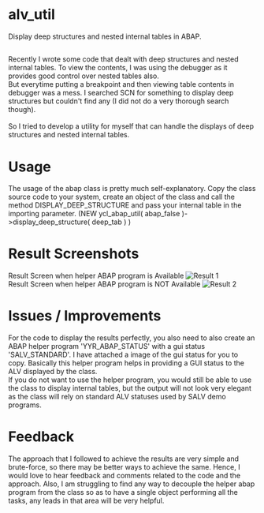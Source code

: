 # alv_util
Display deep structures and nested internal tables in ABAP.   
## 
Recently I wrote some code that dealt with deep structures and nested internal tables. To view the contents, I was using the debugger as it provides good control over nested tables also.  
But everytime putting a breakpoint and then viewing table contents in debugger was a mess. I searched SCN for something to display deep structures but couldn't find any (I did not do a very thorough search though).<br/> <br/>So I tried to develop a utility for myself that can handle the displays of deep structures and nested internal tables.
# Usage
The usage of the abap class is pretty much self-explanatory. Copy the class source code to your system, create an object of the class and call the method DISPLAY_DEEP_STRUCTURE and pass your internal table in the importing parameter. (NEW ycl_abap_util( abap_false )->display_deep_structure( deep_tab ) )
# Result Screenshots
Result Screen when helper ABAP program is Available
![Result 1](https://github.com/tewari-d/alv_util/blob/main/Result%20Screen%20when%20helper%20ABAP%20program%20is%20available.JPG?raw=true)
<br/>Result Screen when helper ABAP program is NOT Available
![Result 2](https://github.com/tewari-d/alv_util/blob/main/Result%20Screen%20when%20helper%20ABAP%20program%20is%20NOT%20available.JPG?raw=true)
# Issues / Improvements
For the code to display the results perfectly, you also need to also create an ABAP helper program 'YYR_ABAP_STATUS' with a gui status 'SALV_STANDARD'. I have attached a image of the gui status for you to copy. Basically this helper program helps in providing a GUI status to the ALV displayed by the class. <br/> If you do not want to use the helper program, you would still be able to use the class to display internal tables, but the output will not look very elegant as the class will rely on standard ALV statuses used by SALV demo programs.
# Feedback
The approach that I followed to achieve the results are very simple and brute-force, so there may be better ways to achieve the same. Hence, I would love to hear feedback and comments related to the code and the approach. Also, I am struggling to find any way to decouple the helper abap program from the class so as to have a single object performing all the tasks, any leads in that area will be very helpful.
